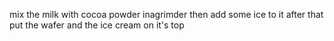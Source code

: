mix the milk with cocoa powder inagrimder then add some ice to it after that put the wafer and the ice cream on it's top